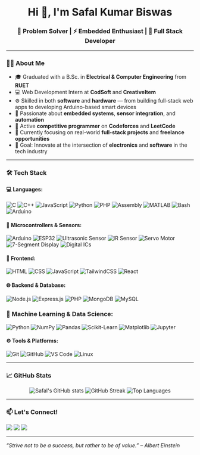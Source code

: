 <h1 align="center">Hi 👋, I'm Safal Kumar Biswas</h1>
<h3 align="center">🧠 Problem Solver | ⚡ Embedded Enthusiast | 🚀 Full Stack Developer</h3>

---

### 🧑‍💻 About Me

- 🎓 Graduated with a B.Sc. in **Electrical & Computer Engineering** from **RUET**
- 💻 Web Development Intern at **CodSoft** and **CreativeItem**
- ⚙️ Skilled in both **software** and **hardware** — from building full-stack web apps to developing Arduino-based smart devices
- 🔧 Passionate about **embedded systems**, **sensor integration**, and **automation**
- 🧩 Active **competitive programmer** on **Codeforces** and **LeetCode**
- 🎯 Currently focusing on real-world **full-stack projects** and **freelance opportunities**
- 🚀 Goal: Innovate at the intersection of **electronics** and **software** in the tech industry

---

### 🛠️ Tech Stack

#### 💻 Languages:
![C](https://img.shields.io/badge/C-A8B9CC?style=flat&logo=c&logoColor=white)
![C++](https://img.shields.io/badge/C++-00599C?style=flat&logo=c%2B%2B&logoColor=white)
![JavaScript](https://img.shields.io/badge/JavaScript-F7DF1E?style=flat&logo=javascript&logoColor=black)
![Python](https://img.shields.io/badge/Python-3776AB?style=flat&logo=python&logoColor=white)
![PHP](https://img.shields.io/badge/PHP-777BB4?style=flat&logo=php&logoColor=white)
![Assembly](https://img.shields.io/badge/Assembly-6E4C13?style=flat&logoColor=white)
![MATLAB](https://img.shields.io/badge/MATLAB-orange?style=flat&logo=Mathworks&logoColor=white)
![Bash](https://img.shields.io/badge/Bash-121011?style=flat&logo=gnu-bash&logoColor=white)
![Arduino](https://img.shields.io/badge/Arduino-00979D?style=flat&logo=arduino&logoColor=white)


#### 🔌 Microcontrollers & Sensors:
![Arduino](https://img.shields.io/badge/Arduino-00979D?style=flat&logo=arduino&logoColor=white)
![ESP32](https://img.shields.io/badge/ESP32-333333?style=flat&logo=espressif&logoColor=white)
![Ultrasonic Sensor](https://img.shields.io/badge/Ultrasonic%20Sensor-555555?style=flat&logo=sonarcloud&logoColor=white)
![IR Sensor](https://img.shields.io/badge/IR%20Sensor-880000?style=flat&logo=raspberrypi&logoColor=white)
![Servo Motor](https://img.shields.io/badge/Servo%20Motor-FF8C00?style=flat&logo=eclipsemosquitto&logoColor=white)
![7-Segment Display](https://img.shields.io/badge/7--Segment%20Display-222222?style=flat&logoColor=white)
![Digital ICs](https://img.shields.io/badge/Digital%20ICs%207447/2816-4B0082?style=flat&logoColor=white)

#### 🧩 Frontend:
![HTML](https://img.shields.io/badge/HTML5-E34F26?style=flat&logo=html5&logoColor=white)
![CSS](https://img.shields.io/badge/CSS3-1572B6?style=flat&logo=css3&logoColor=white)
![JavaScript](https://img.shields.io/badge/JavaScript-F7DF1E?style=flat&logo=javascript&logoColor=black)
![TailwindCSS](https://img.shields.io/badge/Tailwind-06B6D4?style=flat&logo=tailwind-css&logoColor=white)
![React](https://img.shields.io/badge/React-20232A?style=flat&logo=react&logoColor=61DAFB)

#### 🌐 Backend & Database:
![Node.js](https://img.shields.io/badge/Node.js-339933?style=flat&logo=nodedotjs&logoColor=white)
![Express.js](https://img.shields.io/badge/Express.js-000000?style=flat&logo=express&logoColor=white)
![PHP](https://img.shields.io/badge/PHP-777BB4?style=flat&logo=php&logoColor=white)
![MongoDB](https://img.shields.io/badge/MongoDB-4EA94B?style=flat&logo=mongodb&logoColor=white)
![MySQL](https://img.shields.io/badge/MySQL-4479A1?style=flat&logo=mysql&logoColor=white)

### 🧠 Machine Learning & Data Science:
![Python](https://img.shields.io/badge/Python-3776AB?style=flat&logo=python&logoColor=white)
![NumPy](https://img.shields.io/badge/NumPy-013243?style=flat&logo=numpy&logoColor=white)
![Pandas](https://img.shields.io/badge/Pandas-150458?style=flat&logo=pandas&logoColor=white)
![Scikit-Learn](https://img.shields.io/badge/Scikit--Learn-F7931E?style=flat&logo=scikit-learn&logoColor=white)
![Matplotlib](https://img.shields.io/badge/Matplotlib-11557C?style=flat&logo=matplotlib&logoColor=white)
![Jupyter](https://img.shields.io/badge/Jupyter-F37626?style=flat&logo=jupyter&logoColor=white)

#### ⚙️ Tools & Platforms:
![Git](https://img.shields.io/badge/Git-F05032?style=flat&logo=git&logoColor=white)
![GitHub](https://img.shields.io/badge/GitHub-181717?style=flat&logo=github&logoColor=white)
![VS Code](https://img.shields.io/badge/VS%20Code-007ACC?style=flat&logo=visual-studio-code&logoColor=white)
![Linux](https://img.shields.io/badge/Linux-FCC624?style=flat&logo=linux&logoColor=black)

---

### 📈 GitHub Stats

<p align="center">
  <img src="https://github-readme-stats.vercel.app/api?username=safal-biswas&show_icons=true&theme=tokyonight" alt="Safal's GitHub stats" />
  <img src="https://github-readme-streak-stats.herokuapp.com?user=safal-biswas&theme=tokyonight&date_format=M%20j%5B%2C%20Y%5D" alt="GitHub Streak" />
  <img src="https://github-readme-stats.vercel.app/api/top-langs/?username=safal-biswas&layout=compact&theme=tokyonight" alt="Top Languages" />
</p>

---

### 📫 Let's Connect!

<p align="left">
  <a href="https://www.linkedin.com/in/safal-biswas/" target="_blank"><img src="https://img.shields.io/badge/LinkedIn-blue?style=flat&logo=linkedin&logoColor=white" /></a>
  <a href="mailto:safalbiswas005@gmail.com"><img src="https://img.shields.io/badge/Gmail-D14836?style=flat&logo=gmail&logoColor=white" /></a>
  <a href="https://safalbiswas005.netlify.app" target="_blank"><img src="https://img.shields.io/badge/Portfolio-121013?style=flat&logo=github&logoColor=white" /></a>
</p>

---

_“Strive not to be a success, but rather to be of value.” – Albert Einstein_


